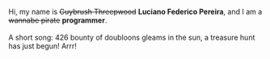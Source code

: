 Hi, my name is ~~Guybrush Threepwood~~ **Luciano Federico Pereira**, and I am a ~~wannabe pirate~~ **programmer**.<br><br>A short song: 426 bounty of doubloons gleams in the sun, a treasure hunt has just begun! Arrr!
